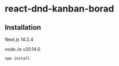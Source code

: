 # react-dnd-kanban-borad

## Installation

Next.js 14.2.4

node.Js v20.14.0

```bash
npm install
```
